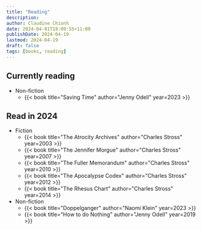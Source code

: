 ```yaml
---
title: "Reading"
description:
author: Claudine Chionh
date: 2024-04-01T18:09:55+11:00
publishDate: 2024-04-19
lastmod: 2024-04-19
draft: false
tags: [books, reading]
---
```


## Currently reading

* Non-fiction
    * {{< book title="Saving Time" author="Jenny Odell" year=2023 >}}

## Read in 2024

* Fiction
    * {{< book title="The Atrocity Archives" author="Charles Stross" year=2003 >}}
    * {{< book title="The Jennifer Morgue" author="Charles Stross" year=2007 >}}
    * {{< book title="The Fuller Memorandum" author="Charles Stross" year=2010 >}}
    * {{< book title="The Apocalypse Codex" author="Charles Stross" year=2012 >}}
    * {{< book title="The Rhesus Chart" author="Charles Stross" year=2014 >}}
* Non-fiction
    * {{< book title="Doppelganger" author="Naomi Klein" year=2023 >}}
    * {{< book title="How to do Nothing" author="Jenny Odell" year=2019 >}}
